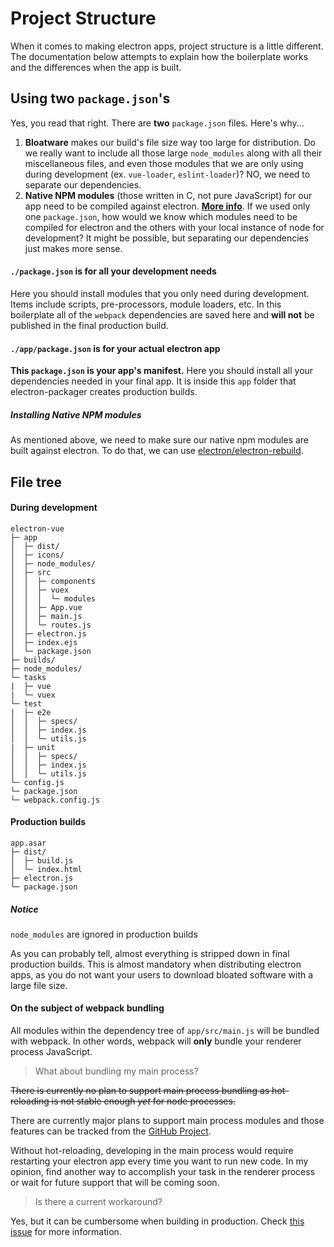 # Project Structure

When it comes to making electron apps, project structure is a little different. The documentation below attempts to explain how the boilerplate works and the differences when the app is built.

## Using two `package.json`'s

Yes, you read that right. There are **two** `package.json` files. Here's why...  
  1. **Bloatware** makes our build's file size way too large for distribution. Do we really want to include all those large `node_modules` along with all their miscellaneous files, and even those  modules that we are only using during development \(ex. `vue-loader`, `eslint-loader`\)? NO, we need to separate our dependencies.  
  2. **Native NPM modules** \(those written in C, not pure JavaScript\) for our app need to be compiled against electron. [**More info**](http://electron.atom.io/docs/tutorial/using-native-node-modules/). If we used only one `package.json`, how would we know which modules need to be compiled for electron and the others with your local instance of node for development? It might be possible, but separating our dependencies just makes more sense.

#### `./package.json` is for all your development needs

Here you should install modules that you only need during development. Items include scripts, pre-processors, module loaders, etc. In this boilerplate all of the `webpack` dependencies are saved here and **will not** be published in the final production build.

#### `./app/package.json` is for your actual electron app

**This **`package.json`** is your app's manifest.** Here you should install all your dependencies needed in your final app. It is inside this `app` folder that electron-packager creates production builds.

##### Installing Native NPM modules

As mentioned above, we need to make sure our native npm modules are built against electron. To do that, we can use [electron/electron-rebuild](https://github.com/electron/electron-rebuild).

## File tree

#### During development

```
electron-vue
├─ app
│  ├─ dist/
│  ├─ icons/
│  ├─ node_modules/
│  ├─ src
│  │  ├─ components
│  │  ├─ vuex
│  │  │  └─ modules
│  │  ├─ App.vue
│  │  ├─ main.js
│  │  └─ routes.js
│  ├─ electron.js
│  ├─ index.ejs
│  └─ package.json
├─ builds/
├─ node_modules/
└─ tasks
|  ├─ vue
|  └─ vuex
└─ test
|  ├─ e2e
│  │  ├─ specs/
│  │  ├─ index.js
│  │  └─ utils.js
|  ├─ unit
│  │  ├─ specs/
│  │  ├─ index.js
│  │  └─ utils.js
└─ config.js
└─ package.json
└─ webpack.config.js
```

#### Production builds

```
app.asar
├─ dist/
│  ├─ build.js
│  └─ index.html
├─ electron.js
└─ package.json
```

##### Notice

`node_modules` are ignored in production builds

As you can probably tell, almost everything is stripped down in final production builds. This is almost mandatory when distributing electron apps, as you do not want your users to download bloated software with a large file size.

#### On the subject of webpack bundling

All modules within the dependency tree of `app/src/main.js` will be bundled with webpack. In other words, webpack will **only** bundle your renderer process JavaScript.

> What about bundling my main process?

~~There is currently no plan to support main process bundling as hot-reloading is not stable enough _yet_ for node processes.~~

There are currently major plans to support main process modules and those features can be tracked from the [GitHub Project](https://github.com/SimulatedGREG/electron-vue/projects/2).

Without hot-reloading, developing in the main process would require restarting your electron app every time you want to run new code. In my opinion, find another way to accomplish your task in the renderer process or wait for future support that will be coming soon.

> Is there a current workaround?

Yes, but it can be cumbersome when building in production. Check [this issue](https://github.com/SimulatedGREG/electron-vue/issues/22) for more information.

